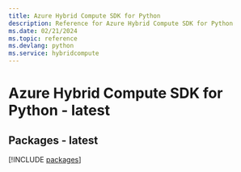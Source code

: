 ```yaml
---
title: Azure Hybrid Compute SDK for Python
description: Reference for Azure Hybrid Compute SDK for Python
ms.date: 02/21/2024
ms.topic: reference
ms.devlang: python
ms.service: hybridcompute
---
```

# Azure Hybrid Compute SDK for Python - latest
## Packages - latest
[!INCLUDE [packages](hybrid-compute-index.md)]